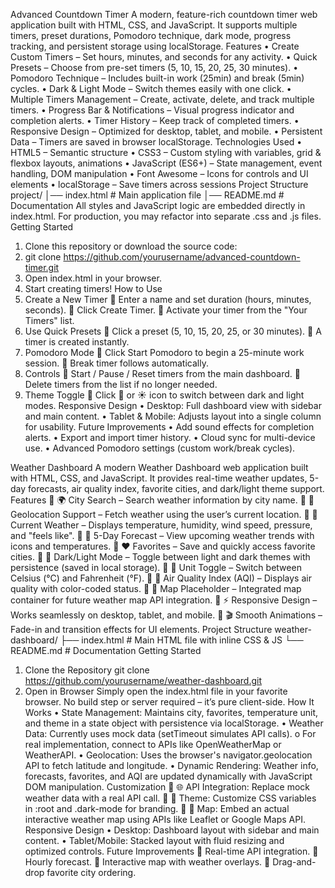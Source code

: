 Advanced Countdown Timer
A modern, feature-rich countdown timer web application built with HTML, CSS, and JavaScript.
It supports multiple timers, preset durations, Pomodoro technique, dark mode, progress tracking, and persistent storage using localStorage.
Features
•	Create Custom Timers – Set hours, minutes, and seconds for any activity.
•	Quick Presets – Choose from pre-set timers (5, 10, 15, 20, 25, 30 minutes).
•	Pomodoro Technique – Includes built-in work (25min) and break (5min) cycles.
•	Dark & Light Mode – Switch themes easily with one click.
•	Multiple Timers Management – Create, activate, delete, and track multiple timers.
•	Progress Bar & Notifications – Visual progress indicator and completion alerts.
•	Timer History – Keep track of completed timers.
•	Responsive Design – Optimized for desktop, tablet, and mobile.
•	Persistent Data – Timers are saved in browser localStorage.
Technologies Used
•	HTML5 – Semantic structure
•	CSS3 – Custom styling with variables, grid & flexbox layouts, animations
•	JavaScript (ES6+) – State management, event handling, DOM manipulation
•	Font Awesome – Icons for controls and UI elements
•	localStorage – Save timers across sessions
Project Structure
project/
│── index.html   # Main application file
│── README.md    # Documentation
All styles and JavaScript logic are embedded directly in index.html.
For production, you may refactor into separate .css and .js files.
Getting Started
1.	Clone this repository or download the source code:
2.	git clone https://github.com/yourusername/advanced-countdown-timer.git
3.	Open index.html in your browser.
4.	Start creating timers! 
How to Use
1.	Create a New Timer
	Enter a name and set duration (hours, minutes, seconds).
	Click Create Timer.
	Activate your timer from the "Your Timers" list.
2.	Use Quick Presets
	Click a preset (5, 10, 15, 20, 25, or 30 minutes).
	A timer is created instantly.
3.	Pomodoro Mode
	Click Start Pomodoro to begin a 25-minute work session.
	Break timer follows automatically.
4.	Controls
	Start / Pause / Reset timers from the main dashboard.
	Delete timers from the list if no longer needed.
5.	Theme Toggle
	Click 🌙 or ☀️ icon to switch between dark and light modes.
Responsive Design
•	Desktop: Full dashboard view with sidebar and main content.
•	Tablet & Mobile: Adjusts layout into a single column for usability.
Future Improvements
•	Add sound effects for completion alerts.
•	Export and import timer history.
•	Cloud sync for multi-device use.
•	Advanced Pomodoro settings (custom work/break cycles).






Weather Dashboard
A modern Weather Dashboard web application built with HTML, CSS, and JavaScript.
It provides real-time weather updates, 5-day forecasts, air quality index, favorite cities, and dark/light theme support.
Features
	🌍 City Search – Search weather information by city name.
	📍 Geolocation Support – Fetch weather using the user’s current location.
	🌡 Current Weather – Displays temperature, humidity, wind speed, pressure, and "feels like".
	📆 5-Day Forecast – View upcoming weather trends with icons and temperatures.
	❤️ Favorites – Save and quickly access favorite cities.
	🎨 Dark/Light Mode – Toggle between light and dark themes with persistence (saved in local storage).
	🔄 Unit Toggle – Switch between Celsius (°C) and Fahrenheit (°F).
	🌫 Air Quality Index (AQI) – Displays air quality with color-coded status.
	🗺 Map Placeholder – Integrated map container for future weather map API integration.
	⚡ Responsive Design – Works seamlessly on desktop, tablet, and mobile.
	🎬 Smooth Animations – Fade-in and transition effects for UI elements.
Project Structure
weather-dashboard/
├── index.html      # Main HTML file with inline CSS & JS
└── README.md       # Documentation
Getting Started
1. Clone the Repository
git clone https://github.com/yourusername/weather-dashboard.git
2. Open in Browser
Simply open the index.html file in your favorite browser.
No build step or server required – it’s pure client-side.
How It Works
•	State Management: Maintains city, favorites, temperature unit, and theme in a state object with persistence via localStorage.
•	Weather Data: Currently uses mock data (setTimeout simulates API calls).
o	For real implementation, connect to APIs like OpenWeatherMap or WeatherAPI.
•	Geolocation: Uses the browser's navigator.geolocation API to fetch latitude and longitude.
•	Dynamic Rendering: Weather info, forecasts, favorites, and AQI are updated dynamically with JavaScript DOM manipulation.
Customization
	🌐 API Integration: Replace mock weather data with a real API call.
	🎨 Theme: Customize CSS variables in :root and .dark-mode for branding.
	🗺 Map: Embed an actual interactive weather map using APIs like Leaflet or Google Maps API.
Responsive Design
•	Desktop: Dashboard layout with sidebar and main content.
•	Tablet/Mobile: Stacked layout with fluid resizing and optimized controls.
Future Improvements
	Real-time API integration.
	Hourly forecast.
	Interactive map with weather overlays.
	Drag-and-drop favorite city ordering.

